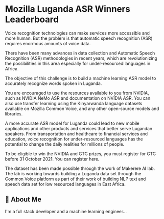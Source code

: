 
# Mozilla Luganda ASR Winners Leaderboard

Voice recognition technologies can make services more accessible and more human. But the problem is that automatic speech recognition (ASR) requires enormous amounts of voice data.

There have been many advances in data collection and Automatic Speech Recognition (ASR) methodologies in recent years, which are revolutionizing the possibilities in this area especially for under-resourced languages in Africa.

The objective of this challenge is to build a machine learning ASR model to accurately recognize words spoken in Luganda.

You are encouraged to use the resources available to you from NVIDIA, such as NVIDIA NeMo ASR and documentation on NVIDIA ASR. You can also use transfer learning using the Kinyarwanda language datasets available on Mozilla Common Voice, and any other open-source models and libraries.

A more accurate ASR model for Luganda could lead to new mobile applications and other products and services that better serve Lugandan speakers. From transportation and healthcare to financial services and education, voice recognition for under-resourced languages has the potential to change the daily realities for millions of people.

To be eligible to win the NVIDIA and GTC prizes, you must register for GTC before 31 October 2021. You can register here.

The dataset has been made possible through the work of Makerere AI lab. The lab  is working towards building a Luganda data set through the Common Voice platform as part of their work of building NLP text and speech data set for low resourced languages in East Africa.


## 🚀 About Me
I'm a full stack developer and a machine learning engineer...

